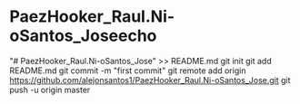 # PaezHooker_Raul.Ni-oSantos_Joseecho 
"# PaezHooker_Raul.Ni-oSantos_Jose" >> README.md
git init
git add README.md
git commit -m "first commit"
git remote add origin https://github.com/alejonsantos1/PaezHooker_Raul.Ni-oSantos_Jose.git
git push -u origin master
